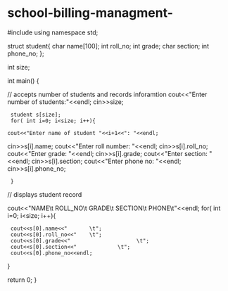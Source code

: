 # school-billing-managment-
#include<iostream>
using namespace std;

struct student{
  char name[100];
  int roll_no;
  int grade;
  char section;
  int phone_no;
  };
  
  int size;
  
  int main() {
  	
  // accepts number of students and records inforamtion
  cout<<"Enter number of students:"<<endl;
  cin>>size;
  
     student s[size];
     for( int i=0; i<size; i++){
   
   	cout<<"Enter name of student "<<i+1<<": "<<endl;
   cin>>s[i].name;
    cout<<"Enter roll number: "<<endl;
   cin>>s[i].roll_no;
   cout<<"Enter grade: "<<endl;
   cin>>s[i].grade;
   cout<<"Enter section: "<<endl;
   cin>>s[i].section;
   cout<<"Enter phone no: "<<endl;
   cin>>s[i].phone_no;
  
	 }
// displays student record
	 
 cout<<"NAME\t      ROLL_NO\t    GRADE\t   SECTION\t   PHONE\t"<<endl;
    for( int i=0; i<size; i++){
	
	 cout<<s[0].name<<"       \t";
	 cout<<s[0].roll_no<<"    \t";
	 cout<<s[0].grade<<"                     \t";
	 cout<<s[0].section<<"             \t";
	 cout<<s[0].phone_no<<endl;
}
	 
  
  return 0;
  }
